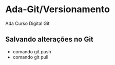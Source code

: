 # Ada-Git/Versionamento

Ada Curso Digital Git

## Salvando alterações no Git
* comando git push
* comando git pull
